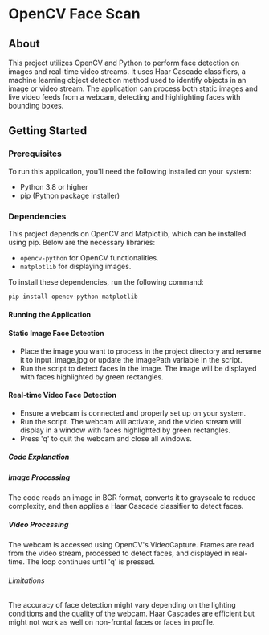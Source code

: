 # OpenCV Face Scan

## About

This project utilizes OpenCV and Python to perform face detection on images and real-time video streams. It uses Haar Cascade classifiers, a machine learning object detection method used to identify objects in an image or video stream. The application can process both static images and live video feeds from a webcam, detecting and highlighting faces with bounding boxes.

## Getting Started

### Prerequisites

To run this application, you'll need the following installed on your system:
- Python 3.8 or higher
- pip (Python package installer)

### Dependencies

This project depends on OpenCV and Matplotlib, which can be installed using pip. Below are the necessary libraries:
- `opencv-python` for OpenCV functionalities.
- `matplotlib` for displaying images.

To install these dependencies, run the following command:

```bash
pip install opencv-python matplotlib
```
#### Running the Application

#### Static Image Face Detection
- Place the image you want to process in the project directory and rename it to input_image.jpg or update the imagePath variable in the script.
- Run the script to detect faces in the image. The image will be displayed with faces highlighted by green rectangles.

#### Real-time Video Face Detection
- Ensure a webcam is connected and properly set up on your system.
- Run the script. The webcam will activate, and the video stream will display in a window with faces highlighted by green rectangles.
- Press 'q' to quit the webcam and close all windows.

##### Code Explanation

##### Image Processing
The code reads an image in BGR format, converts it to grayscale to reduce complexity, and then applies a Haar Cascade classifier to detect faces.

##### Video Processing
The webcam is accessed using OpenCV's VideoCapture. Frames are read from the video stream, processed to detect faces, and displayed in real-time. The loop continues until 'q' is pressed.

###### Limitations
The accuracy of face detection might vary depending on the lighting conditions and the quality of the webcam.
Haar Cascades are efficient but might not work as well on non-frontal faces or faces in profile.
